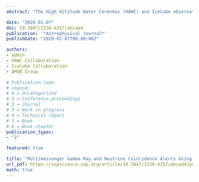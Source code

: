 ```yaml
---
abstract: "The High Altitude Water Cerenkov (HAWC) and IceCube observatories, through the Astrophysical Multimessenger Observatory Network (AMON) framework, have developed a multimessenger joint search for extragalactic astrophysical sources. This analysis looks for sources that emit both cosmic neutrinos and gamma rays that are produced in photohadronic or hadronic interactions. The AMON system is running continuously, receiving subthreshold data (i.e., data that are not suited on their own to do astrophysical searches) from HAWC and IceCube, and combining them in real time. Here we present the analysis algorithm, as well as results from archival data collected between 2015 June and 2018 August, with a total live time of 3.0 yr. During this period we found two coincident events that have a false-alarm rate (FAR) of <1 coincidence yr–1, consistent with the background expectations. The real-time implementation of the analysis in the AMON system began on 2019 November 20 and issues alerts to the community through the Gamma-ray Coordinates Network with an FAR threshold of <4 coincidences yr–1."

date: "2020-01-07"
doi: 10.3847/1538-4357/abcaa4
publication: '*Astrophysical Journal*'
publishDate: "2020-01-07T00:00:00Z"

authors: 
- admin
- HAWC Collaboration
- IceCube Collaboration
- AMON Group

# Publication type.
# Legend:
# 0 = Uncategorized
# 1 = Conference proceedings
# 2 = Journal
# 3 = Work in progress
# 4 = Technical report
# 5 = Book
# 6 = Book chapter
publication_types: 
- "2"

featured: true

title: "Multimessenger Gamma-Ray and Neutrino Coincidence Alerts Using HAWC and IceCube Subthreshold Data"
url_pdf: https://iopscience.iop.org/article/10.3847/1538-4357/abcaa4/pdf 
math: true
---
```

